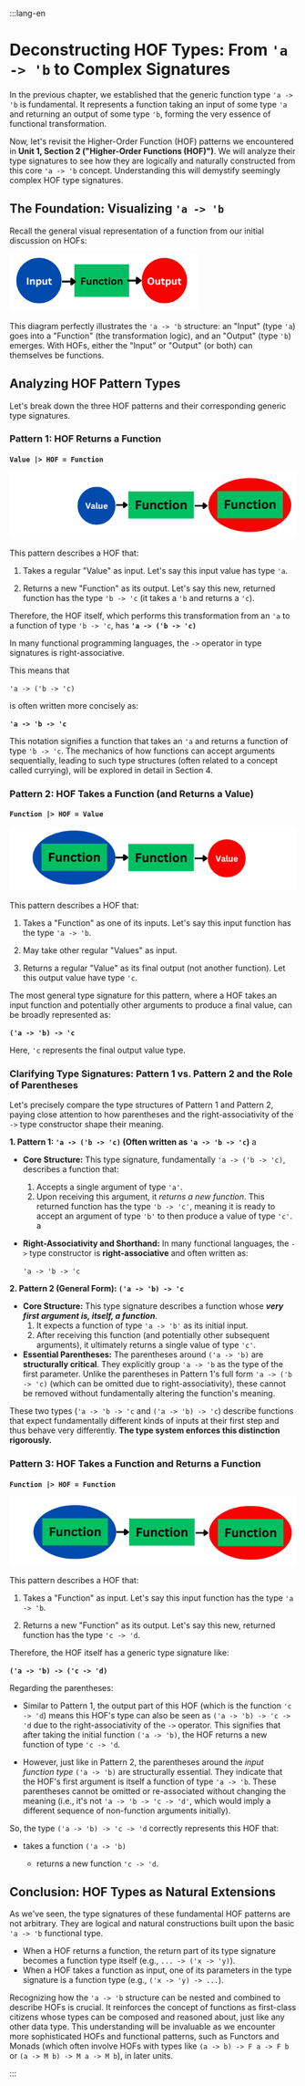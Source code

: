 :::lang-en

# Deconstructing HOF Types: From `'a -> 'b` to Complex Signatures

In the previous chapter, we established that the generic function type `'a -> 'b` is fundamental. It represents a function taking an input of some type `'a` and returning an output of some type `'b`, forming the very essence of functional transformation.

Now, let's revisit the Higher-Order Function (HOF) patterns we encountered in **Unit 1, Section 2 ("Higher-Order Functions (HOF)")**. We will analyze their type signatures to see how they are logically and naturally constructed from this core `'a -> 'b` concept. Understanding this will demystify seemingly complex HOF type signatures.

## The Foundation: Visualizing `'a -> 'b`

Recall the general visual representation of a function from our initial discussion on HOFs:

![General function flow: Input -> Function -> Output](https://raw.githubusercontent.com/ken-okabe/web-images5/main/img_1744564785396.png)

This diagram perfectly illustrates the `'a -> 'b` structure: an "Input" (type `'a`) goes into a "Function" (the transformation logic), and an "Output" (type `'b`) emerges. With HOFs, either the "Input" or "Output" (or both) can themselves be functions.

## Analyzing HOF Pattern Types

Let's break down the three HOF patterns and their corresponding generic type signatures.

### Pattern 1: HOF Returns a Function

**`Value |> HOF = Function`**

![HOF Pattern 1: Value -> HOF -> Function](https://raw.githubusercontent.com/ken-okabe/web-images5/main/img_1745695953633.png)

This pattern describes a HOF that:

1.  Takes a regular "Value" as input. Let's say this input value has type `'a`.

   2.  Returns a new "Function" as its output. Let's say this new, returned function has the type `'b -> 'c` (it takes a `'b` and returns a `'c`).

Therefore, the HOF itself, which performs this transformation from an `'a` to a function of type `'b -> 'c`, has **`'a -> ('b -> 'c)`**

In many functional programming languages, the `->` operator in type signatures is right-associative.

This means that

`'a -> ('b -> 'c)`

is often written more concisely as:

**`'a -> 'b -> 'c`**

This notation signifies a function that takes an `'a` and returns a function of type `'b -> 'c`. The mechanics of how functions can accept arguments sequentially, leading to such type structures (often related to a concept called currying), will be explored in detail in Section 4.

### Pattern 2: HOF Takes a Function (and Returns a Value)

**`Function |> HOF = Value`**

![HOF Pattern 2: Function -> HOF -> Value](https://raw.githubusercontent.com/ken-okabe/web-images5/main/img_1745695880762.png)

This pattern describes a HOF that:

1.  Takes a "Function" as one of its inputs. Let's say this input function has the type `'a -> 'b`.

   2.  May take other regular "Values" as input.

   3.  Returns a regular "Value" as its final output (not another function). Let this output value have type `'c`.

The most general type signature for this pattern, where a HOF takes an input function and potentially other arguments to produce a final value, can be broadly represented as:

**`('a -> 'b) -> 'c`**

Here, `'c` represents the final output value type.

### Clarifying Type Signatures: Pattern 1 vs. Pattern 2 and the Role of Parentheses

Let's precisely compare the type structures of Pattern 1 and Pattern 2, paying close attention to how parentheses and the right-associativity of the `->` type constructor shape their meaning.

**1. Pattern 1: `'a -> ('b -> 'c)` (Often written as `'a -> 'b -> 'c`)**
a

*   **Core Structure:** This type signature, fundamentally `'a -> ('b -> 'c)`, describes a function that:
    1.  Accepts a single argument of type `'a'`.
    2.  Upon receiving this argument, it *returns a new function*. This returned function has the type `'b -> 'c'`, meaning it is ready to accept an argument of type `'b'` to then produce a value of type `'c'`.
a
*   **Right-Associativity and Shorthand:** In many functional languages, the `->` type constructor is **right-associative** and often written as:

    `'a -> 'b -> 'c`

**2. Pattern 2 (General Form): `('a -> 'b) -> 'c`**

*   **Core Structure:** This type signature describes a function whose ***very first argument is, itself, a function***.
    1.  It expects a function of type `'a -> 'b'` as its initial input.
    2.  After receiving this function (and potentially other subsequent arguments), it ultimately returns a single value of type `'c'`.
*   **Essential Parentheses:** The parentheses around `('a -> 'b)` are **structurally critical**. They explicitly group `'a -> 'b` as the type of the first parameter. Unlike the parentheses in Pattern 1's full form `'a -> ('b -> 'c)` (which can be omitted due to right-associativity), these cannot be removed without fundamentally altering the function's meaning.

These two types (`'a -> 'b -> 'c` and `('a -> 'b) -> 'c`) describe functions that expect fundamentally different kinds of inputs at their first step and thus behave very differently. **The type system enforces this distinction rigorously.**

### Pattern 3: HOF Takes a Function and Returns a Function

**`Function |> HOF = Function`**

![HOF Pattern 3: Function -> HOF -> Function](https://raw.githubusercontent.com/ken-okabe/web-images5/main/img_1745695992437.png)

This pattern describes a HOF that:

1.  Takes a "Function" as input. Let's say this input function has the type `'a -> 'b`.

   2.  Returns a new "Function" as its output. Let's say this new, returned function has the type `'c -> 'd`.

Therefore, the HOF itself has a generic type signature like:

**`('a -> 'b) -> ('c -> 'd)`**

Regarding the parentheses:

*   Similar to Pattern 1, the output part of this HOF (which is the function `'c -> 'd`) means this HOF's type can also be seen as `('a -> 'b) -> 'c -> 'd` due to the right-associativity of the `->` operator. This signifies that after taking the initial function `('a -> 'b)`, the HOF returns a new function of type `'c -> 'd`.

   *   However, just like in Pattern 2, the parentheses around the *input function type* `('a -> 'b)` are structurally essential. They indicate that the HOF's first argument is itself a function of type `'a -> 'b`. These parentheses cannot be omitted or re-associated without changing the meaning (i.e., it's not `'a -> 'b -> 'c -> 'd'`, which would imply a different sequence of non-function arguments initially).

So, the type `('a -> 'b) -> 'c -> 'd` correctly represents this HOF that:

- takes a function `('a -> 'b)`

   - returns a new function `'c -> 'd`.

## Conclusion: HOF Types as Natural Extensions

As we've seen, the type signatures of these fundamental HOF patterns are not arbitrary. They are logical and natural constructions built upon the basic `'a -> 'b` functional type.

*   When a HOF returns a function, the return part of its type signature becomes a function type itself (e.g., `... -> ('x -> 'y)`).
*   When a HOF takes a function as input, one of its parameters in the type signature is a function type (e.g., `('x -> 'y) -> ...`).

Recognizing how the `'a -> 'b` structure can be nested and combined to describe HOFs is crucial. It reinforces the concept of functions as first-class citizens whose types can be composed and reasoned about, just like any other data type. This understanding will be invaluable as we encounter more sophisticated HOFs and functional patterns, such as Functors and Monads (which often involve HOFs with types like `(a -> b) -> F a -> F b` or `(a -> M b) -> M a -> M b`), in later units.

:::